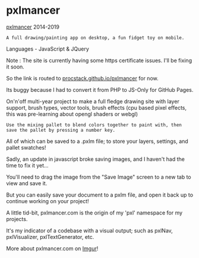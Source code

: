 # pxlmancer

[pxlmancer](https://procstack.github.io/pxlmancer/index.htm) 2014-2019

    A full drawing/painting app on desktop, a fun fidget toy on mobile.
    
Languages - JavaScript & JQuery

Note : The site is currently having some https certificate issues.  I'll be fixing it soon.
    
   So the link is routed to [procstack.github.io/pxlmancer](https://procstack.github.io/pxlmancer/index.htm) for now.
    
   Its buggy because I had to convert it from PHP to JS-Only for GitHub Pages.

 On'n'off multi-year project to make a full fledge drawing site with layer support, brush types, vector tools, brush effects (cpu based pixel effects, this was pre-learning about opengl shaders or webgl)

    Use the mixing pallet to blend colors together to paint with, then save the pallet by pressing a number key.
      
All of which can be saved to a .pxlm file; to store your layers, settings, and pallet swatches!

   Sadly, an update in javascript broke saving images, and I haven't had the time to fix it yet...
    
You'll need to drag the image from the "Save Image" screen to a new tab to view and save it.
    
But you can easily save your document to a pxlm file, and open it back up to continue working on your project!

   A little tid-bit, pxlmancer.com is the origin of my 'pxl' namespace for my projects.
    
It's my indicator of a codebase with a visual output; such as pxlNav, pxlVisualizer, pxlTextGenerator, etc.

More about pxlmancer.com on [Imgur](https://imgur.com/gallery/8lSW1)!